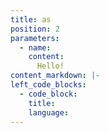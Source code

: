 ```yaml
---
title: as
position: 2
parameters:
  - name:
    content:
      Hello!
content_markdown: |-
left_code_blocks:
  - code_block:
    title:
    language:
---
```

